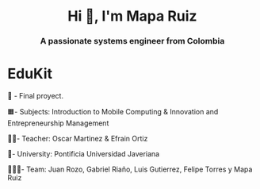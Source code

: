<h1 align="center">Hi 👋, I'm Mapa Ruiz</h1>
<h3 align="center">A passionate systems engineer from Colombia</h3>

# EduKit
📄 - Final proyect.

🟧- Subjects: Introduction to Mobile Computing &amp; Innovation and Entrepreneurship Management

👨‍🏫- Teacher: Oscar Martinez &amp; Efrain Ortiz

🏦- University: Pontificia Universidad Javeriana

🧑‍🤝‍🧑- Team: Juan Rozo, Gabriel Riaño, Luis Gutierrez, Felipe Torres y Mapa Ruiz
